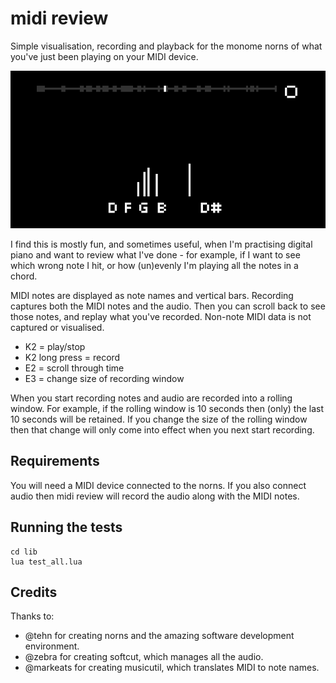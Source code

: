 # midi review

Simple visualisation, recording and playback for the monome norns
of what you've just been playing on your MIDI device.

![Screenshot](screenshot.png)

I find this is mostly fun, and sometimes useful, when I'm practising
digital piano and want to review
what I've done - for example,
if I want to see which wrong note I hit,
or how (un)evenly I'm playing all the notes in a chord.

MIDI notes are displayed as note names and vertical bars.
Recording captures both the MIDI notes and the audio.
Then you can scroll back to see those notes, and replay what
you've recorded. Non-note MIDI data is not captured or visualised.

- K2 = play/stop
- K2 long press = record
- E2 = scroll through time
- E3 = change size of recording window

When you start recording notes and audio are recorded into a rolling
window. For example, if the rolling window is 10 seconds then (only)
the last 10 seconds will be retained. If you change the size of the
rolling window then that change will only come into effect when
you next start recording.

## Requirements

You will need a MIDI device connected to the norns. If you also connect
audio then midi review will record the audio along with the MIDI notes.

## Running the tests

```
cd lib
lua test_all.lua
```
## Credits

Thanks to:
- @tehn for creating norns and the amazing software development environment.
- @zebra for creating softcut, which manages all the audio.
- @markeats for creating musicutil, which translates MIDI to note names.


